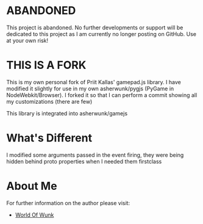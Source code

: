 # ABANDONED

This project is abandoned.  No further developments or support will be dedicated to this project as I am currently no longer posting on GitHub.  Use at your own risk!

# THIS IS A FORK

This is my own personal fork of Priit Kallas' gamepad.js library. I have modified it slightly for use in my own asherwunk/pygjs (PyGame in NodeWebkit/Browser).  I forked it so that I can perform a commit showing all my customizations (there are few)

This library is integrated into asherwunk/gamejs

# What's Different

I modified some arguments passed in the event firing, they were being hidden behind proto properties when I needed them firstclass

# About Me

For further information on the author please visit:
* [World Of Wunk](http://wunk.me/ "Personal Website")
